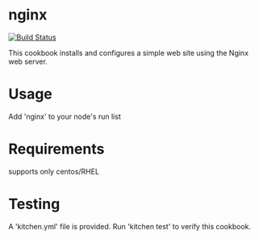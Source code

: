 # nginx
[![Build Status](https://travis-ci.org/dakrill/nginx.svg?branch=master)](https://travis-ci.org/dakrill/nginx)

This cookbook installs and configures a simple
web site using the Nginx web server.

Usage
=====
Add 'nginx' to your node's run list

Requirements
=====
supports only centos/RHEL

Testing
=====
A 'kitchen.yml' file is provided. Run 'kitchen test' to verify this cookbook.
